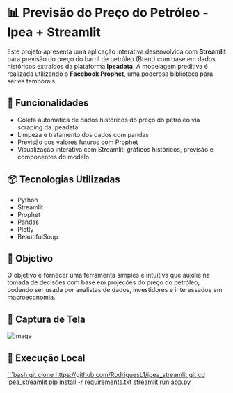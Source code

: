 # 📊 Previsão do Preço do Petróleo - Ipea + Streamlit

Este projeto apresenta uma aplicação interativa desenvolvida com **Streamlit** para previsão do preço do barril de petróleo (Brent) com base em dados históricos extraídos da plataforma **Ipeadata**. A modelagem preditiva é realizada utilizando o **Facebook Prophet**, uma poderosa biblioteca para séries temporais.

## 🚀 Funcionalidades

- Coleta automática de dados históricos do preço do petróleo via scraping da Ipeadata
- Limpeza e tratamento dos dados com pandas
- Previsão dos valores futuros com Prophet
- Visualização interativa com Streamlit: gráficos históricos, previsão e componentes do modelo

## 📦 Tecnologias Utilizadas

- Python
- Streamlit
- Prophet
- Pandas
- Plotly
- BeautifulSoup

## 🧠 Objetivo

O objetivo é fornecer uma ferramenta simples e intuitiva que auxilie na tomada de decisões com base em projeções do preço do petróleo, podendo ser usada por analistas de dados, investidores e interessados em macroeconomia.

## 📸 Captura de Tela

![image](https://github.com/user-attachments/assets/9024b599-7af6-425c-8971-22d9e2dc0f5a)


## 📂 Execução Local

[```bash
git clone https://github.com/RodriguesL1/ipea_streamlit.git
cd ipea_streamlit
pip install -r requirements.txt
streamlit run app.py](https://fiap-ipea.streamlit.app/)
